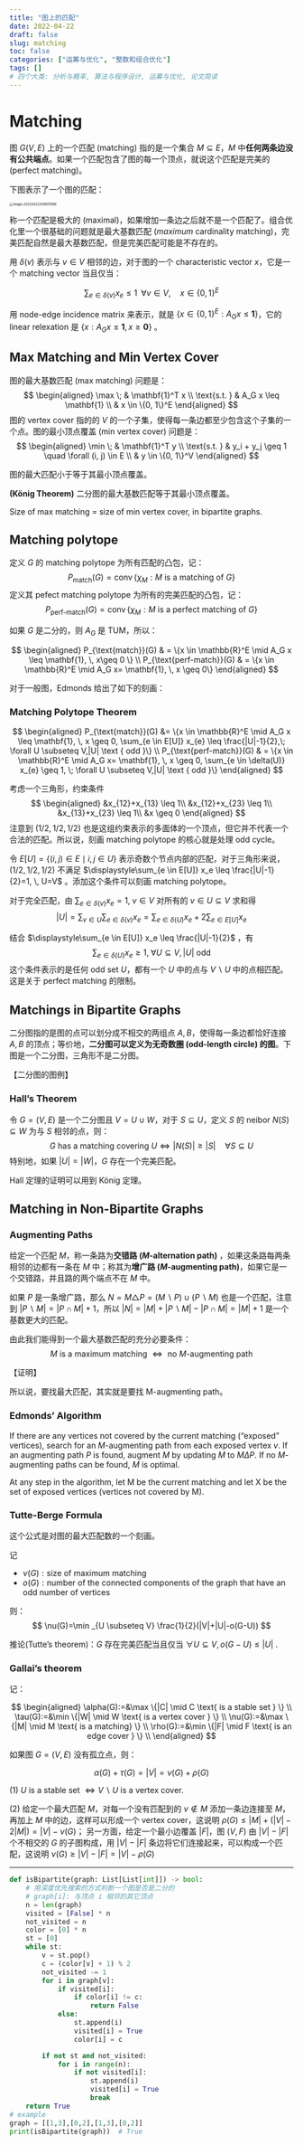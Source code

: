```yaml
---
title: "图上的匹配"
date: 2022-04-22
draft: false
slug: matching
toc: false
categories: ["运筹与优化", "整数和组合优化"]
tags: []
# 四个大类: 分析与概率, 算法与程序设计, 运筹与优化, 论文简读
---
```


# Matching

图 $G(V, E)$ 上的一个匹配 (matching) 指的是一个集合 $M\subseteq E$，$M$ 中**任何两条边没有公共端点**。如果一个匹配包含了图的每一个顶点，就说这个匹配是完美的 (perfect matching)。

下图表示了一个图的匹配：

<img src="../figures/Matching/image-20220422200807886.png" alt="image-20220422200807886" style="zoom:40%;" />

称一个匹配是极大的 (maximal)，如果增加一条边之后就不是一个匹配了。组合优化里一个很基础的问题就是最大基数匹配 (*maximum* cardinality matching)，完美匹配自然是最大基数匹配，但是完美匹配可能是不存在的。

用 $\delta(v)$ 表示与 $v\in V$ 相邻的边，对于图的一个 characteristic vector ${x}$，它是一个 matching vector 当且仅当：

$$
\sum_{e \in \delta(v)} x_e \leq 1 \;\; \forall v \in V, \quad x\in \{0, 1\}^E
$$

用 node-edge incidence matrix 来表示，就是 $\{x \in \{0, 1\}^E: A_G x \leq \mathbf{1}\}$，它的 linear relexation 是 $\{x: A_Gx \leq \mathbf{1}, x\geq \mathbf{0}\}$ 。

## Max Matching and Min Vertex Cover

图的最大基数匹配 (max matching) 问题是：
$$
\begin{aligned}
\max \; & \mathbf{1}^T x \\
\text{s.t. } & A_G x \leq \mathbf{1} \\
& x \in \{0, 1\}^E
\end{aligned}
$$
图的 vertex cover 指的的 $V$ 的一个子集，使得每一条边都至少包含这个子集的一个点。图的最小顶点覆盖 (min vertex cover) 问题是：
$$
\begin{aligned}
\min \; & \mathbf{1}^T y \\
\text{s.t. } & y_i + y_j \geq 1 \quad \forall (i, j) \in E \\
& y \in \{0, 1\}^V
\end{aligned}
$$

图的最大匹配小于等于其最小顶点覆盖。

**(König Theorem)**  二分图的最大基数匹配等于其最小顶点覆盖。 

Size of max matching = size of min vertex cover, in bipartite graphs.



## Matching polytope

定义 $G$ 的 matching polytope 为所有匹配的凸包，记：
$$
P_{\text{match}}(G) = \operatorname{conv} \{\chi_M: M \text{ is a matching of } G\}
$$
定义其 pefect matching polytope 为所有的完美匹配的凸包，记：
$$
P_{\text{perf-match}}(G) = \operatorname{conv} \{\chi_M: M \text{ is a perfect matching of } G\}
$$

如果 $G$ 是二分的，则 $A_G$ 是 TUM，所以：

$$
\begin{aligned}
P_{\text{match}}(G) & = \{x \in \mathbb{R}^E \mid A_G x \leq \mathbf{1}, \, x\geq 0 \} \\
P_{\text{perf-match}}(G) & = \{x \in \mathbb{R}^E \mid A_G x= \mathbf{1}, \, x \geq 0\}
\end{aligned}
$$

对于一般图，Edmonds 给出了如下的刻画：

### Matching Polytope Theorem

$$
\begin{aligned}
P_{\text{match}}(G) &= \{x \in \mathbb{R}^E \mid A_G x \leq \mathbf{1}, \, x \geq 0, \sum_{e \in E[U]} x_{e} \leq \frac{|U|-1}{2},\; \forall U \subseteq V,|U| \text { odd }\} \\
P_{\text{perf-match}}(G) & = \{x \in \mathbb{R}^E \mid A_G x= \mathbf{1}, \, x \geq 0, \sum_{e \in \delta(U)} x_{e} \geq 1, \; \forall U \subseteq V,|U| \text { odd }\}
\end{aligned}
$$

考虑一个三角形，约束条件
$$
\begin{aligned}
&x_{12}+x_{13}  \leq 1\\
&x_{12}+x_{23} \leq 1\\
&x_{13}+x_{23} \leq 1\\
&x \geq 0
\end{aligned}
$$
注意到 $(1/2, 1/2, 1/2)$ 也是这组约束表示的多面体的一个顶点，但它并不代表一个合法的匹配。所以说，刻画 matching polytope 的核心就是处理 odd cycle。

令 $E[U] = \{(i, j) \in E \mid i, j \in U\}$ 表示奇数个节点内部的匹配，对于三角形来说，$(1/2, 1/2, 1/2)$ 不满足 $\displaystyle\sum_{e \in E[U]} x_e \leq \frac{|U|-1}{2}=1, \, U=V$ 。添加这个条件可以刻画 matching polytope。



对于完全匹配，由 $\sum_{e \in \delta(v)} x_{e}=1, \; v \in V$ 对所有的 $v \in U \subseteq V$ 求和得
$$
|U|=\sum_{v \in U} \sum_{e \in \delta(v)} x_{e}=\sum_{e \in \delta(U)} x_{e}+2 \sum_{e \in E[U]} x_{e}
$$

结合 $\displaystyle\sum_{e \in E[U]} x_e \leq \frac{|U|-1}{2}$ ，有
$$
\sum_{e \in \delta(U)} x_{e} \geq 1, \; \forall U \subseteq V,|U| \text { odd }
$$
这个条件表示的是任何 odd set $U$，都有一个 $U$ 中的点与 $V \backslash U$ 中的点相匹配。这是关于 perfect matching 的限制。



## Matchings in Bipartite Graphs

二分图指的是图的点可以划分成不相交的两组点 $A, B$，使得每一条边都恰好连接 $A, B$ 的顶点；等价地，**二分图可以定义为无奇数圈 (odd-length circle) 的图**。下图是一个二分图，三角形不是二分图。

【二分图的图例】

### Hall’s Theorem

令 $G=(V, E)$ 是一个二分图且 $V=U\cup W$，对于 $S \subseteq U$，定义 $S$ 的 neibor $N(S) \subseteq W$ 为与 $S$ 相邻的点，则：
$$
G \text{ has a matching covering } U \Longleftrightarrow |N(S)| \geq |S| \quad \forall S\subseteq  U
$$
特别地，如果 $|U|=|W|$，$G$ 存在一个完美匹配。

Hall 定理的证明可以用到 König 定理。

## Matching in Non-Bipartite Graphs

### Augmenting Paths

给定一个匹配 $M$，称一条路为**交错路 ($M$-alternation path)** ，如果这条路每两条相邻的边都有一条在 $M$ 中；称其为**增广路 ($M$-augmenting path)**，如果它是一个交错路，并且路的两个端点不在 $M$ 中。

如果 $P$ 是一条增广路，那么 $N=M \triangle P=(M \backslash P) \cup(P \backslash M)$ 也是一个匹配，注意到 $| P \backslash M | = | P \cap M | + 1$，所以 $| N | = | M | + | P \backslash M | − | P ∩ M | = | M | + 1$ 是一个基数更大的匹配。

由此我们能得到一个最大基数匹配的充分必要条件：
$$
M \text{ is a maximum matching } \Leftrightarrow \text{ no } M\text{-augmenting path} 
$$

【证明】

所以说，要找最大匹配，其实就是要找 M-augmenting path。

### Edmonds’ Algorithm

If there are any vertices not covered by the current matching (“exposed” vertices), search for an $M$-augmenting path from each exposed vertex $v$. If an augmenting path $P$ is found, augment $M$ by updating $M$ to $M\Delta P$. If no $M$-augmenting paths can be found, $M$ is optimal.





At any step in the algorithm, let M be the current matching and let X be the set of exposed vertices (vertices not covered by M).


### Tutte-Berge Formula

这个公式是对图的最大匹配数的一个刻画。

记 
+ $\nu(G): \text{size of maximum matching}$
+ $o(G):\text{number of the connected components of the graph that have an odd number of vertices}$

则：
$$
\nu(G)=\min _{U \subseteq V} \frac{1}{2}(|V|+|U|-o(G-U))
$$

推论(Tutte’s theorem)：$G$ 存在完美匹配当且仅当 $\forall U \subseteq V, o(G-U) \leq |U|$ .



### Gallai’s theorem

记：

$$
\begin{aligned}
 \alpha(G):=&\max \{|C| \mid C  \text{ is a stable set }  \} \\
 \tau(G):=&\min \{|W| \mid W  \text{ is a vertex cover }  \} \\
 \nu(G):=&\max \{|M| \mid M  \text{ is a matching}  \} \\
 \rho(G):=&\min \{|F| \mid F  \text{ is an edge cover } \}  \\
\end{aligned}
$$

如果图 $G=(V, E)$ 没有孤立点，则：

$$
\alpha(G)+\tau(G)=|V|=\nu(G)+\rho(G)
$$

(1) $U$ is a stable set $\Longleftrightarrow V \backslash U$ is a vertex cover. 

(2) 给定一个最大匹配 $M$，对每一个没有匹配到的 $v \notin M$ 添加一条边连接至 $M$，再加上 $M$ 中的边，这样可以形成一个 vertex cover，这说明 $\rho(G) \leq |M| + (|V|-2|M|)=|V| - \nu(G)$； 另一方面，给定一个最小边覆盖 $|F|$，图 $(V, F)$ 由 $|V|-|F|$ 个不相交的 $G$ 的子图构成，用 $|V|-|F|$ 条边将它们连接起来，可以构成一个匹配，这说明 $\nu(G) \geq |V| - |F| = |V| - \rho(G)$


---



```python
def isBipartite(graph: List[List[int]]) -> bool:
    # 用深度优先搜索的方式判断一个图是否是二分的
    # graph[i]: 与顶点 i 相邻的其它顶点
    n = len(graph)
    visited = [False] * n
    not_visited = n
    color = [0] * n
    st = [0]
    while st:
        v = st.pop()
        c = (color[v] + 1) % 2
        not_visited -= 1
        for i in graph[v]:
            if visited[i]:
                if color[i] != c:
                    return False
            else:
                st.append(i)
                visited[i] = True
                color[i] = c

        if not st and not_visited:
            for i in range(n):
                if not visited[i]:
                    st.append(i)
                    visited[i] = True
                    break
    return True
# example
graph = [[1,3],[0,2],[1,3],[0,2]]
print(isBipartite(graph))  # True
```

